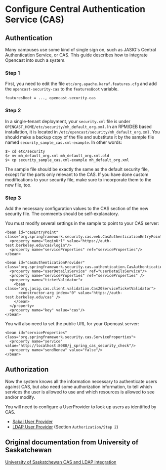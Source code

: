 Configure Central Authentication Service (CAS)
==============================================

Authentication
--------------

Many campuses use some kind of single sign on, such as JASIG's Central Authentication Service, or CAS. This guide
describes how to integrate Opencast into such a system.

### Step 1

First, you need to edit the file `etc/org.apache.karaf.features.cfg` and add the `opencast-security-cas` to the
`featuresBoot` variable.

    featuresBoot = ..., opencast-security-cas

### Step 2

In a single-tenant deployment, your `security.xml` file is under `OPENCAST_HOME/etc/security/mh_default_org.xml`. In an
RPM/DEB based installation, it is located in `/etc/opencast/security/mh_default_org.xml`. You should make a backup copy
of the file and substitute it by the sample file named `security_sample_cas.xml-example`. In other words:

    $> cd etc/security
    $> mv mh_default_org.xml mh_default_org.xml.old
    $> cp security_sample_cas.xml-example mh_default_org.xml

The sample file should be exactly the same as the default security file, except for the parts only relevant to the
CAS. If you have done custom modifications to your security file, make sure to incorporate them to the new file, too.

### Step 3

Add the necessary configuration values to the CAS section of the new security file. The comments should be
self-explanatory.

You must modify several settings in the sample to point to your CAS server:

    <bean id="casEntryPoint" class="org.springframework.security.cas.web.CasAuthenticationEntryPoint">
      <property name="loginUrl" value="https://auth-test.berkeley.edu/cas/login"/>
      <property name="serviceProperties" ref="serviceProperties"/>
    </bean>

    <bean id="casAuthenticationProvider" class="org.springframework.security.cas.authentication.CasAuthenticationProvider">
      <property name="userDetailsService" ref="userDetailsService"/>
      <property name="serviceProperties" ref="serviceProperties" />
      <property name="ticketValidator">
        <bean class="org.jasig.cas.client.validation.Cas20ServiceTicketValidator">
          <constructor-arg index="0" value="https://auth-test.berkeley.edu/cas" />
        </bean>
      </property>
      <property name="key" value="cas"/>
    </bean>

You will also need to set the public URL for your Opencast server:

    <bean id="serviceProperties" class="org.springframework.security.cas.ServiceProperties">
      <property name="service" value="http://localhost:8080/j_spring_cas_security_check"/>
      <property name="sendRenew" value="false"/>
    </bean>


Authorization
-------------

Now the system knows all the information necessary to authenticate users against CAS, but also need some authorization
information, to tell which services the user is allowed to use and which resources is allowed to see and/or modify.

You will need to configure a UserProvider to look up users as identified by CAS.

* [Sakai User Provider](security.user.sakai.md)
* [LDAP User Provider](security.ldap.md) (Section `Authorization/Step 2`)


Original documentation from University of Saskatchewan
------------------------------------------------------

[University of Saskatchewan CAS and LDAP
integration](https://opencast.jira.com/wiki/display/MH/University+of+Saskatchewan+CAS+and+LDAP+integration)
